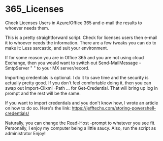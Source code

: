 # 365_Licenses
Check Licenses Users in Azure/Office 365 and e-mail the results to whoever needs them. 

This is a pretty straightforward script. Check for licenses users then e-mail it to whoever needs the information. There are a few tweaks you can do to make it: Less sarcastic, and suit your environment. 

If for some reason you are in Office 365 and you are not using cloud Exchange, then you would want to switch out Send-MailMessage -SmtpServer " " to your MX server/record. 

Importing credentials is optional. I do it to save time and the security is actually pretty good. If you don't feel comfortable doing it, then you can swap out Import-Clixml -Path ... for Get-Credential. That will bring up log in prompt and the rest will be the same.

If you want to import credentials and you don't know how, I wrote an article on how to do so. Here's the link: https://jefftechs.com/storing-powershell-credentials/

Naturally, you can change the Read-Host -prompt to whatever you see fit. Personally, I enjoy my computer being a little saucy. Also, run the script as administrator Enjoy!
